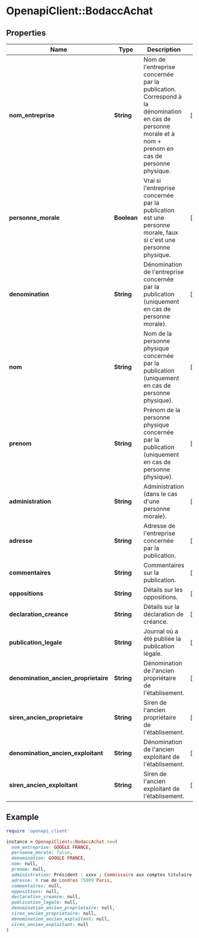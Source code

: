 # OpenapiClient::BodaccAchat

## Properties

| Name | Type | Description | Notes |
| ---- | ---- | ----------- | ----- |
| **nom_entreprise** | **String** | Nom de l&#39;entreprise concernée par la publication. Correspond à la dénomination en cas de personne morale et à nom + prenom en cas de personne physique. | [optional] |
| **personne_morale** | **Boolean** | Vrai si l&#39;entreprise concernée par la publication est une personne morale, faux si c&#39;est une personne physique. | [optional] |
| **denomination** | **String** | Dénomination de l&#39;entreprise concernée par la publication (uniquement en cas de personne morale). | [optional] |
| **nom** | **String** | Nom de la personne physique concernée par la publication (uniquement en cas de personne physique). | [optional] |
| **prenom** | **String** | Prénom de la personne physique concernée par la publication (uniquement en cas de personne physique). | [optional] |
| **administration** | **String** | Administration (dans le cas d&#39;une personne morale). | [optional] |
| **adresse** | **String** | Adresse de l&#39;entreprise concernée par la publication. | [optional] |
| **commentaires** | **String** | Commentaires sur la publication. | [optional] |
| **oppositions** | **String** | Détails sur les oppositions. | [optional] |
| **declaration_creance** | **String** | Détails sur la déclaration de créance. | [optional] |
| **publication_legale** | **String** | Journal où a été publiée la publication légale. | [optional] |
| **denomination_ancien_proprietaire** | **String** | Dénomination de l&#39;ancien propriétaire de l&#39;établisement. | [optional] |
| **siren_ancien_proprietaire** | **String** | Siren de l&#39;ancien propriétaire de l&#39;établisement. | [optional] |
| **denomination_ancien_exploitant** | **String** | Dénomination de l&#39;ancien exploitant de l&#39;établisement. | [optional] |
| **siren_ancien_exploitant** | **String** | Siren de l&#39;ancien exploitant de l&#39;établisement. | [optional] |

## Example

```ruby
require 'openapi_client'

instance = OpenapiClient::BodaccAchat.new(
  nom_entreprise: GOOGLE FRANCE,
  personne_morale: false,
  denomination: GOOGLE FRANCE,
  nom: null,
  prenom: null,
  administration: Président : xxxx ; Commissaire aux comptes titulaire : xxxx,
  adresse: 8 rue de Londres 75009 Paris,
  commentaires: null,
  oppositions: null,
  declaration_creance: null,
  publication_legale: null,
  denomination_ancien_proprietaire: null,
  siren_ancien_proprietaire: null,
  denomination_ancien_exploitant: null,
  siren_ancien_exploitant: null
)
```

